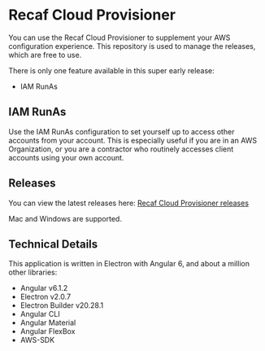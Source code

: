 # Recaf Cloud Provisioner

You can use the Recaf Cloud Provisioner to supplement your AWS configuration experience. This repository is used to manage the releases, which are free to use.

There is only one feature available in this super early release:

- IAM RunAs

## IAM RunAs

Use the IAM RunAs configuration to set yourself up to access other accounts from your account. This is especially useful if you are in an AWS Organization, or you are a contractor who routinely accesses client accounts using your own account.

## Releases

You can view the latest releases here: [Recaf Cloud Provisioner releases](https://github.com/roger-borges/recaf-cloud-provisioner/releases)

Mac and Windows are supported.

## Technical Details

This application is written in Electron with Angular 6, and about a million other libraries:

- Angular v6.1.2
- Electron v2.0.7
- Electron Builder v20.28.1
- Angular CLI
- Angular Material
- Angular FlexBox
- AWS-SDK